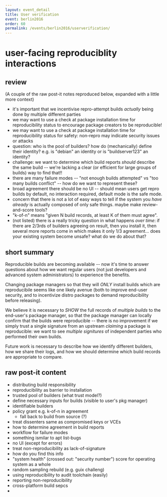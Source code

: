 ```yaml
---
layout: event_detail
title: User verification
event: berlin2016
order: 60
permalink: /events/berlin2016/userverification/
---
```


user-facing reproduciblity interactions
=======================================



review
------

(A couple of the raw post-it notes reproduced below, expanded with a little more context)

- it's important that we incentivise repro-attempt builds *actually* being done by multiple different parties
- we may want to use a check at package installation time for reproducibility status to encourage package creators to be reproducible!
- we may want to use a check at package installation time for reproducibility status for safety: non-repro may indicate security issues or attacks
- question: who is the pool of builders?  how do (mechanically) define their identity?  e.g. is "debian" an identity or is "buildserver123" an identity?
- challenge: we want to determine which build reports *should* describe the same build -- we're lacking a clear (or efficient for large groups of builds) way to find that!!
- there are many failure modes -- "not enough builds attempted" vs "too many builds conflict" -- how do we want to represent these?
- broad agreement there should be no UI -- should mean users get repro builds by default, no interaction required, default mode is the safe mode.
- concern that there is not a lot of easy ways to tell if the system you *have already* is actually composed of only safe things.  maybe make review-and-score tools?
- "k-of-n" means "given N build records, at least K of them must agree".
- (not listed) there is a really tricky question in what happens *over time*: if there are 2/3rds of builders agreeing on result, then you install it, then several more reports come in which makes it only 1/3 agreement... does your existing system become unsafe? what do we do about that?


short summary
-------------

Reproducible builds are becoming available -- now it's time to answer questions about how we want regular users (not just developers and advanced system administrators) to experience the benefits.

Changing package managers so that they will *ONLY* install builds which are reproducibile seems like one likely avenue (both to improve end-user security, and to incentivize distro packages to demand reproducibility before releasing).

We believe it is necessary to *SHOW* the full records of *multiple builds* to the end-user's package manager, so that the package manager can locally confirm that the builds were reproducible -- there is no improvement if we simply trust a single signature from an upstream *claiming* a package is reproducible: we want to see *multiple signitures* of independent parties who performed their own builds.

Future work is necessary to describe how we identify different builders, how we share their logs, and how we should determine which build records are appropriate to compare.

raw post-it content
-------------------

- distributing build responsibility
- reproducibility as barrier to installation
- trusted pool of builders (what trust model?)
- define necessary inputs for builds (visible to user's pkg manager)
- identifiable builders
- policy grant e.g. k-of-n in agreement
  - fall back to build from source (?)
- treat dissenters same as compromised keys or VCEs
- how to determine agreement in build reports
- workflow for failure modes
- something ismilar to apt list-bugs
- no UI (except for errors)
- treat non-reproducibility as lack-of-signature
- how do you find this info
- "system health" (crossed out: "security number") score for operating system as a whole
- random sampling rebuild (e.g. guix challeng)
- using reproducibility to audit toolchain (easily)
- reporting non-reproducibility
- cross-platform build sepcs
-
